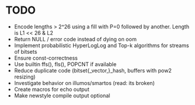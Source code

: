 # TODO
 - Encode lengths > 2^26 using a fill with P=0 followed by another. Length is L1 << 26 & L2
 - Return NULL / error code instead of dying on oom
 - Implement probabilistic HyperLogLog and Top-k algorithms for streams of bitsets
 - Ensure const-correctness
 - Use builtin ffs(), fls(), POPCNT if available
 - Reduce duplicate code (bitset{_vector,}_hash, buffers with pow2 resizing)
 - Investigate behavior on illumos/smartos (read: its broken)
 - Create macros for echo output
 - Make newstyle compile output optional
